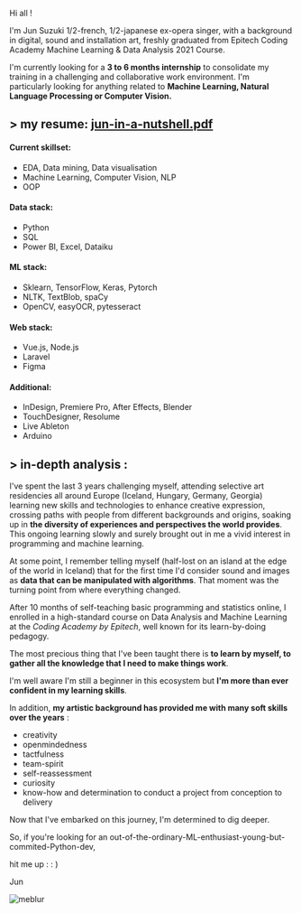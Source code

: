 Hi all !

I'm Jun Suzuki 1/2-french, 1/2-japanese ex-opera singer, with a background in digital, sound and installation art, freshly graduated from Epitech Coding Academy Machine Learning & Data Analysis 2021 Course.

I'm currently looking for a **3 to 6 months internship** to consolidate my training in a challenging and collaborative work environment. I'm particularly looking for anything related to **Machine Learning, Natural Language Processing or Computer Vision.**

## > my resume: [jun-in-a-nutshell.pdf](https://github.com/szkjn/resume/files/7416757/Jun-Suzuki-Resume.pdf)

#### Current skillset:
+ EDA, Data mining, Data visualisation
+ Machine Learning, Computer Vision, NLP
+ OOP

#### Data stack:
+ Python
+ SQL
+ Power BI, Excel, Dataiku

#### ML stack:
+ Sklearn, TensorFlow, Keras, Pytorch
+ NLTK, TextBlob, spaCy
+ OpenCV, easyOCR, pytesseract

#### Web stack:
+ Vue.js, Node.js
+ Laravel
+ Figma

#### Additional:
+ InDesign, Premiere Pro, After Effects, Blender
+ TouchDesigner, Resolume
+ Live Ableton
+ Arduino

## > in-depth analysis :

I've spent the last 3 years challenging myself, attending selective art residencies all around Europe (Iceland, Hungary, Germany, Georgia) learning new skills and technologies to enhance creative expression, crossing paths with people from different backgrounds and origins, soaking up in **the diversity of experiences and perspectives the world provides**. This ongoing learning slowly and surely brought out in me a vivid interest in programming and machine learning.

At some point, I remember telling myself (half-lost on an island at the edge of the world in Iceland) that for the first time I'd consider sound and images as **data that can be manipulated with algorithms**. That moment was the turning point from where everything changed.

After 10 months of self-teaching basic programming and statistics online, I enrolled in a high-standard course on Data Analysis and Machine Learning at the *Coding Academy by Epitech*, well known for its learn-by-doing pedagogy.

The most precious thing that I've been taught there is **to learn by myself, to gather all the knowledge that I need to make things work**. 

I'm well aware I'm still a beginner in this ecosystem but **I'm more than ever confident in my learning skills**. 

In addition, **my artistic background has provided me with many soft skills over the years** : 
+ creativity
+ openmindedness
+ tactfulness
+ team-spirit
+ self-reassessment
+ curiosity
+ know-how and determination to conduct a project from conception to delivery

Now that I've embarked on this journey, I'm determined to dig deeper.

So, if you're looking for an out-of-the-ordinary-ML-enthusiast-young-but-commited-Python-dev, 

hit me up : : ) 

Jun

![meblur](https://user-images.githubusercontent.com/84317349/138850071-fe19ba9c-5b77-4692-aa64-6fdf0fe5922e.jpg)
